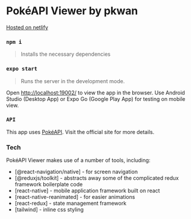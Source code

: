 # PokéAPI Viewer by pkwan

[Hosted on netlify](https://pokeapi-viewer.netlify.app/)

### `npm i`

> Installs the necessary dependencies

### `expo start`

> Runs the server in the development mode.

Open [http://localhost:19002/](http://localhost:19002/) to view the app in the browser. Use Android Studio (Desktop App) or Expo Go (Google Play App) for testing on mobile view.

### `API`

This app uses [PokéAPI](https://pokeapi.co/). Visit the official site for more details.

### Tech

PokéAPI Viewer makes use of a number of tools, including:

- [@react-navigation/native] - for screen navigation
- [@reduxjs/toolkit] - abstracts away some of the complicated redux framework boilerplate code
- [react-native] - mobile application framework built on react
- [react-native-reanimated] - for easier animations
- [react-redux] - state management framework
- [tailwind] - inline css styling
